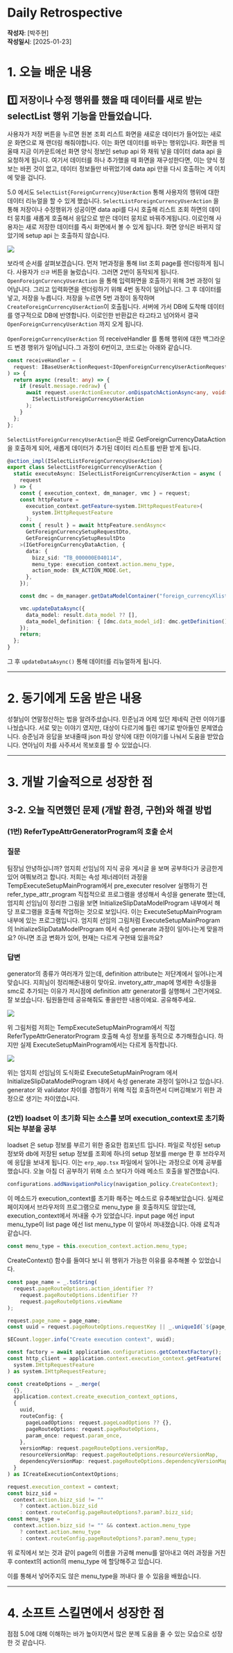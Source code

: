 # Daily Retrospective

**작성자**: [박주현]  
**작성일시**: [2025-01-23]

# 1. 오늘 배운 내용

## 1️⃣ 저장이나 수정 행위를 했을 때 데이터를 새로 받는 selectList 행위 기능을 만들었습니다.

사용자가 저장 버튼을 누르면 원본 조회 리스트 화면을 새로운 데이터가 들어있는 새로운 화면으로 재 랜더링 해줘야합니다. 이는 화면 데이터를 바꾸는 행위입니다.
화면을 띄울때 지금 이카운트에선 화면 양식 정보인 setup api 와 채워 넣을 데이터 data api 을 요청하게 됩니다. 여기서 데이터를 하나 추가했을 때 화면을 재구성한다면, 이는 양식 정보는 바뀐 것이 없고, 데이터 정보들만 바뀌었기에 data api 만을 다시 호출하는 게 이치에 맞을 겁니다.

5.0 에서도 `SelectList{ForeignCurrency}UserAction` 통해 사용자의 행위에 대한 데이터 리뉴얼을 할 수 있게 했습니다.
`SelectListForeignCurrencyUserAction` 을 통해 저장이나 수정행위가 성공이면 data api를 다시 호출해 리스트 조회 하면의 데이터 뭉치를 새롭게 호출해서 응답으로 받은 데이터 뭉치로 바꿔주게됩니다. 이로인해 사용자는 새로 저장한 데이터를 즉시 화면에서 볼 수 있게 됩니다. 화면 양식은 바뀌지 않았기에 setup api 는 호출하지 않습니다.

<img src="../ref/박주현_이미지/버튼누른후액션.png">

보라색 순서를 살펴보겠습니다.
먼저 1번과정을 통해 list 조회 page를 렌더링하게 됩니다. 사용자가 `신규` 버튼을 눌렀습니다. 그러면 2번이 동작되게 됩니다. `OpenForeignCurrencyUserAction` 을 통해 입력화면을 호출하기 위해 3번 과정이 일어납니다. 그리고 입력화면을 렌더링하기 위해 4번 동작이 일어납니다.
그 후 데이터를 넣고, 저장을 누릅니다. 저장을 누르면 5번 과정이 동작하며 `CreateForeignCurrencyUserAction`이 호출됩니다. 서버에 가서 DB에 도착해 데이터를 영구적으로 DB에 반영합니다. 이로인한 반환값은 타고타고 넘어와서 결국 `OpenForeignCurrencyUserAction` 까지 오게 됩니다.

`OpenForeignCurrencyUserAction` 의 receiveHandler 를 통해 행위에 대한 백그라운드 변경 행위가 일어납니다.그 과정이 6번이고, 코드로는 아래와 같습니다.

```ts
const receiveHandler = (
  request: IBaseUserActionRequest<IOpenForeignCurrencyUserActionRequestDto>
) => {
  return async (result: any) => {
    if (result.message.redraw) {
      await request.userActionExecutor.onDispatchActionAsync<any, void>(
        ISelectListForeignCurrencyUserAction
      );
    }
  };
};
```

`SelectListForeignCurrencyUserAction`은 바로 GetForeignCurrencyDataAction 을 호출하게 되어, 새롭게 데이터가 추가된 데이터 리스트를 반환 받게 됩니다.

```ts
@action_impl(ISelectListForeignCurrencyUserAction)
export class SelectListForeignCurrencyUserAction {
  static executeAsync: ISelectListForeignCurrencyUserAction = async (
    request
  ) => {
    const { execution_context, dm_manager, vmc } = request;
    const httpFeature =
      execution_context.getFeature<system.IHttpRequestFeature>(
        system.IHttpRequestFeature
      );
    const { result } = await httpFeature.sendAsync<
      GetForeignCurrencySetupRequestDto,
      GetForeignCurrencySetupResultDto
    >(IGetForeignCurrencyDataAction, {
      data: {
        bizz_sid: "TB_000000E040114",
        menu_type: execution_context.action.menu_type,
        action_mode: EN_ACTION_MODE.Get,
      },
    });

    const dmc = dm_manager.getDataModelContainer("foreign_currencyXlist");

    vmc.updateDataAsync({
      data_model: result.data_model ?? [],
      data_model_definition: { [dmc.data_model_id]: dmc.getDefinition() },
    });
    return;
  };
}
```

그 후 `updateDataAsync()` 통해 데이터를 리뉴얼하게 됩니다.

---

# 2. 동기에게 도움 받은 내용

성철님이 연말정산하는 법을 알려주셨습니다. 민준님과 어제 있던 제네릭 관련 이야기를 나눴습니다. 서로 맞는 이야기 였지만, 대상이 다르기에 틀린 얘기로 받아들인 문제였습니다. 승준님과 응답을 보내줄때 json 파싱 양식에 대한 이야기를 나눠서 도움을 받았습니다. 연아님이 차를 사주셔서 목보호를 할 수 있었습니다.

---

# 3. 개발 기술적으로 성장한 점

## 3-2. 오늘 직면했던 문제 (개발 환경, 구현)와 해결 방법

### (1번) ReferTypeAttrGeneratorProgram의 호출 순서

### 질문

팀장님 안녕하십니까? 엄지희 선임님의 지식 공유 게시글 을 보며 공부하다가 궁금한게 있어 여쭤보려고 합니다. 저희는 속성 제너레이터 과정을 TempExecuteSetupMainProgram에서 pre_executer resolver 실행하기 전 refer_type_attr_program 직접적으로 프로그램을 생성해서 속성을 generate 했는데, 엄지희 선임님이 정리한 그림을 보면 InitializeSlipDataModelProgram 내부에서 해당 프로그램을 호출해 작업하는 것으로 보입니다. 이는 ExecuteSetupMainProgram 내부에 있는 프로그램입니다. 엄지희 선임의 그림처럼 ExecuteSetupMainProgram 의 InitializeSlipDataModelProgram 에서 속성 generate 과정이 일어나는게 맞을까요? 아니면 조금 변화가 있어, 현재는 다르게 구현돼 있을까요?

### 답변

generator의 종류가 여러개가 있는데, definition attribute는 저단계에서 일어나는게 맞습니다. 지희님이 정리해준내용이 맞아요. invetory_attr_map에 명세한 속성들을 smc로 추가되는 이유가 저시점에 definition attr generator를 실행해서 그런거에요. 잘 보셨습니다. 팀원들한테 공유해줘도 좋을만한 내용이에요. 공유해주세요.

<img src="../ref/박주현_이미지/질문2.png">

위 그림처럼 저희는 TempExecuteSetupMainProgram에서 직접 ReferTypeAttrGeneratorProgram 호출해 속성 정보를 동적으로 추가해줬습니다. 하지만 실제 ExecuteSetupMainProgram에서는 다르게 동작합니다.

<img src="../ref/박주현_이미지/답변2.png">

위는 엄지희 선임님의 도식화로 ExecuteSetupMainProgram 에서 InitializeSlipDataModelProgram 내에서 속성
generate 과정이 일어나고 있습니다. generator 와 validator 차이를 경험하기 위해 직접 호출하면서 디버깅해보기 위한 과정으로 생기는 차이였습니다.

### (2번) loadset 이 초기화 되는 소스를 보며 execution_context로 초기화 되는 부분을 공부

loadset 은 setup 정보를 부르기 위한 중요한 컴포넌트 입니다. 파일로 작성된 setup 정보와 db에 저장된 setup 정보를 조회에 하나의 setup 정보를 merge 한 후 브라우저에 응답을 보내게 됩니다. 이는 `erp_app.tsx` 파일에서 일어나는 과정으로 어제 공부를 했습니다.
오늘 아침 더 공부하기 위해 소스 보다가 아래 메소드 호출을 발견했습니다.

```ts
configurations.addNavigationPolicy(navigation_policy.CreateContext);
```

이 메소드가 execution_context를 초기화 해주는 메소드로 유추해보았습니다. 실제로 페이지에서 브라우저의 프로그램으로 menu_type 을 호출하지도 않았는데, execution_context에서 꺼내올 수가 있었습니다. input page 에선 input menu_type이 list page 에선 list menu_type 이 알아서 꺼내졌습니다.
아래 로직과 같습니다.

```ts
const menu_type = this.execution_context.action.menu_type;
```

CreateContext() 함수를 들여다 보니 위 행위가 가능한 이유를 유추해볼 수 있었습니다.

```ts
const page_name = _.toString(
  request.pageRouteOptions.action_identifier ??
    request.pageRouteOptions.identifier ??
    request.pageRouteOptions.viewName
);

request.page_name = page_name;
const uuid = request.pageRouteOptions.requestKey || _.uniqueId(`${page_name}_`);

$ECount.logger.info("Create execution context", uuid);

const factory = await application.configurations.getContextFactory();
const http_client = application.context.execution_context.getFeature(
  system.IHttpRequestFeature
) as system.IHttpRequestFeature;

const createOptions = _.merge(
  {},
  application.context.create_execution_context_options,
  {
    uuid,
    routeConfig: {
      pageLoadOptions: request.pageLoadOptions ?? {},
      pageRouteOptions: request.pageRouteOptions,
      param_once: request.param_once,
    },
    versionMap: request.pageRouteOptions.versionMap,
    resourceVersionMap: request.pageRouteOptions.resourceVersionMap,
    dependencyVersionMap: request.pageRouteOptions.dependencyVersionMap,
  }
) as ICreateExecutionContextOptions;
```

```ts
request.execution_context = context;
const bizz_sid =
  context.action.bizz_sid != ""
    ? context.action.bizz_sid
    : context.routeConfig.pageRouteOptions?.param?.bizz_sid;
const menu_type =
  context.action.bizz_sid != "" && context.action.menu_type
    ? context.action.menu_type
    : context.routeConfig.pageRouteOptions?.param?.menu_type;
```

위 로직에서 보는 것과 같이 page의 이름을 가공해 menu를 알아내고 여러 과정을 거친 후 context의 action의 menu_type 에 할당해주고 있습니다.

이를 통해서 넣어주지도 않은 menu_type을 꺼내다 쓸 수 있음을 배웠습니다.

---

# 4. 소프트 스킬면에서 성장한 점

점점 5.0에 대해 이해하는 바가 높아지면서 많은 분께 도움을 줄 수 있는 모습으로 성장한 것 같습니다.
